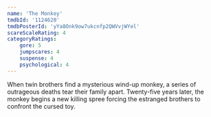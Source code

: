 ```yaml
---
name: 'The Monkey'
tmdbId: '1124620'
tmdbPosterId: 'yYa8Onk9ow7ukcnfp2QWVvjWYel'
scareScaleRating: 4
categoryRatings:
    gore: 5
    jumpscares: 4
    suspense: 4
    psychological: 4
---
```

When twin brothers find a mysterious wind-up monkey, a series of outrageous deaths tear their family apart. Twenty-five years later, the monkey begins a new killing spree forcing the estranged brothers to confront the cursed toy.